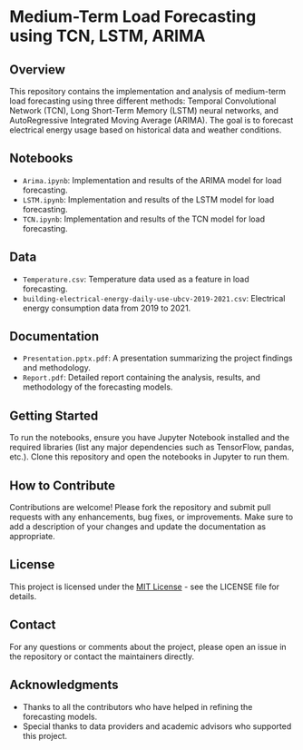 # Medium-Term Load Forecasting using TCN, LSTM, ARIMA

## Overview
This repository contains the implementation and analysis of medium-term load forecasting using three different methods: Temporal Convolutional Network (TCN), Long Short-Term Memory (LSTM) neural networks, and AutoRegressive Integrated Moving Average (ARIMA). The goal is to forecast electrical energy usage based on historical data and weather conditions.

## Notebooks
- `Arima.ipynb`: Implementation and results of the ARIMA model for load forecasting.
- `LSTM.ipynb`: Implementation and results of the LSTM model for load forecasting.
- `TCN.ipynb`: Implementation and results of the TCN model for load forecasting.

## Data
- `Temperature.csv`: Temperature data used as a feature in load forecasting.
- `building-electrical-energy-daily-use-ubcv-2019-2021.csv`: Electrical energy consumption data from 2019 to 2021.

## Documentation
- `Presentation.pptx.pdf`: A presentation summarizing the project findings and methodology.
- `Report.pdf`: Detailed report containing the analysis, results, and methodology of the forecasting models.

## Getting Started
To run the notebooks, ensure you have Jupyter Notebook installed and the required libraries (list any major dependencies such as TensorFlow, pandas, etc.). Clone this repository and open the notebooks in Jupyter to run them.

## How to Contribute
Contributions are welcome! Please fork the repository and submit pull requests with any enhancements, bug fixes, or improvements. Make sure to add a description of your changes and update the documentation as appropriate.

## License
This project is licensed under the [MIT License](LICENSE.md) - see the LICENSE file for details.

## Contact
For any questions or comments about the project, please open an issue in the repository or contact the maintainers directly.

## Acknowledgments
- Thanks to all the contributors who have helped in refining the forecasting models.
- Special thanks to data providers and academic advisors who supported this project.
